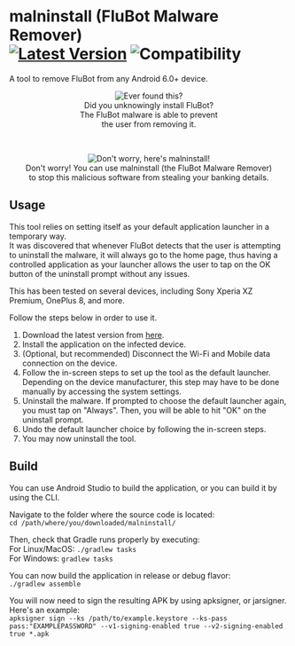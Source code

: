 # malninstall (FluBot Malware Remover)<br/> [![Latest Version](https://img.shields.io/github/v/release/linuxct/malninstall)](https://github.com/linuxct/malninstall/releases/latest) ![Compatibility](https://img.shields.io/badge/compat-API%2023%2B-brightgreen)

A tool to remove FluBot from any Android 6.0+ device.

<p align="center" width="100%">
  <img src="https://media.giphy.com/media/56mJEwS5wvZIvfnXl1/giphy.gif" alt="Ever found this?"></img><br/>
  Did you unknowingly install FluBot? <br/>
  The FluBot malware is able to prevent<br/>
  the user from removing it.
</p>
<br/>
<p align="center" width="100%">
  <img src="https://media.giphy.com/media/iu4zn6PFemkFSbFtIQ/giphy.gif" alt="Don't worry, here's malninstall!"></img><br/>
  Don't worry! You can use malninstall (the FluBot Malware Remover) <br/>
  to stop this malicious software from stealing your banking details.
</p>


## Usage

This tool relies on setting itself as your default application launcher in a temporary way.  
It was discovered that whenever FluBot detects that the user is attempting to uninstall the malware, it will always go to the home page, thus having a controlled application as your launcher allows the user to tap on the OK button of the uninstall prompt without any issues.  

This has been tested on several devices, including Sony Xperia XZ Premium, OnePlus 8, and more.  

Follow the steps below in order to use it.

1. Download the latest version from [here](https://github.com/linuxct/malninstall/releases/latest).
2. Install the application on the infected device.
3. (Optional, but recommended) Disconnect the Wi-Fi and Mobile data connection on the device.
4. Follow the in-screen steps to set up the tool as the default launcher. Depending on the device manufacturer, this step may have to be done manually by accessing the system settings.
5. Uninstall the malware. If prompted to choose the default launcher again, you must tap on "Always". Then, you will be able to hit "OK" on the uninstall prompt.
6. Undo the default launcher choice by following the in-screen steps. 
7. You may now uninstall the tool.

## Build

You can use Android Studio to build the application, or you can build it by using the CLI.  

Navigate to the folder where the source code is located:  
```cd /path/where/you/downloaded/malninstall/```  

Then, check that Gradle runs properly by executing:  
For Linux/MacOS: `./gradlew tasks`  
For Windows: `gradlew tasks`  

You can now build the application in release or debug flavor:   
`./gradlew assemble`  

You will now need to sign the resulting APK by using apksigner, or jarsigner. Here's an example:  
```apksigner sign --ks /path/to/example.keystore --ks-pass pass:"EXAMPLEPASSWORD" --v1-signing-enabled true --v2-signing-enabled true *.apk```  

